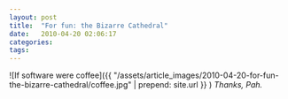```yaml
---
layout: post
title:  "For fun: the Bizarre Cathedral"
date:   2010-04-20 02:06:17
categories: 
tags: 
---
```


![If software were
coffee]({{ "/assets/article_images/2010-04-20-for-fun-the-bizarre-cathedral/coffee.jpg" | prepend: site.url }} )
_Thanks, Pah._
